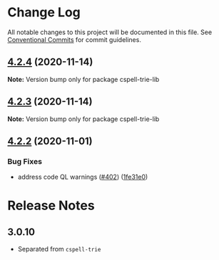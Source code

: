 # Change Log

All notable changes to this project will be documented in this file.
See [Conventional Commits](https://conventionalcommits.org) for commit guidelines.

## [4.2.4](https://github.com/streetsidesoftware/cspell/compare/cspell-trie-lib@4.2.3...cspell-trie-lib@4.2.4) (2020-11-14)

**Note:** Version bump only for package cspell-trie-lib





## [4.2.3](https://github.com/streetsidesoftware/cspell/compare/cspell-trie-lib@4.2.2...cspell-trie-lib@4.2.3) (2020-11-14)

**Note:** Version bump only for package cspell-trie-lib





## [4.2.2](https://github.com/streetsidesoftware/cspell/compare/cspell-trie-lib@4.2.1...cspell-trie-lib@4.2.2) (2020-11-01)


### Bug Fixes

* address code QL warnings ([#402](https://github.com/streetsidesoftware/cspell/issues/402)) ([1fe31e0](https://github.com/streetsidesoftware/cspell/commit/1fe31e08e02c66174d094c0b403eec11fc6bec4d))





# Release Notes

## 3.0.10
- Separated from `cspell-trie`
